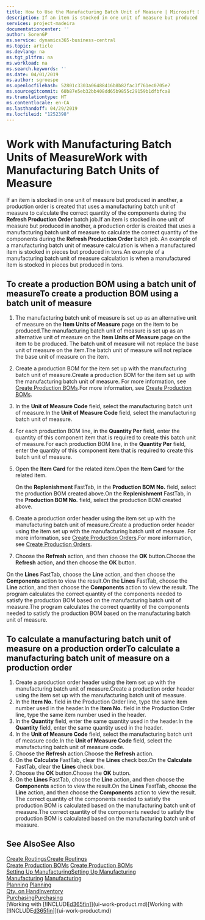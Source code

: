 ```yaml
---
title: How to Use the Manufacturing Batch Unit of Measure | Microsoft Docs
description: If an item is stocked in one unit of measure but produced in another, then the production order must be use a manufacturing batch unit of measure to calculate the correct quantity of components. An example of a manufacturing batch unit of measure calculation is when a manufactured item is stocked in pieces but produced in tons.
services: project-madeira
documentationcenter: ''
author: SorenGP
ms.service: dynamics365-business-central
ms.topic: article
ms.devlang: na
ms.tgt_pltfrm: na
ms.workload: na
ms.search.keywords: ''
ms.date: 04/01/2019
ms.author: sgroespe
ms.openlocfilehash: 52801c3303a06488416b8b82fac3f761ec0705e7
ms.sourcegitcommit: 60b87e5eb32bb408dd65b9855c29159b1dfbfca8
ms.translationtype: HT
ms.contentlocale: en-CA
ms.lasthandoff: 04/29/2019
ms.locfileid: "1252398"
---
```

# <a name="work-with-manufacturing-batch-units-of-measure"></a><span data-ttu-id="19d52-104">Work with Manufacturing Batch Units of Measure</span><span class="sxs-lookup"><span data-stu-id="19d52-104">Work with Manufacturing Batch Units of Measure</span></span>
<span data-ttu-id="19d52-105">If an item is stocked in one unit of measure but produced in another, a production order is created that uses a manufacturing batch unit of measure to calculate the correct quantity of the components during the **Refresh Production Order** batch job.</span><span class="sxs-lookup"><span data-stu-id="19d52-105">If an item is stocked in one unit of measure but produced in another, a production order is created that uses a manufacturing batch unit of measure to calculate the correct quantity of the components during the **Refresh Production Order** batch job.</span></span> <span data-ttu-id="19d52-106">An example of a manufacturing batch unit of measure calculation is when a manufactured item is stocked in pieces but produced in tons.</span><span class="sxs-lookup"><span data-stu-id="19d52-106">An example of a manufacturing batch unit of measure calculation is when a manufactured item is stocked in pieces but produced in tons.</span></span>  

## <a name="to-create-a-production-bom-using-a-batch-unit-of-measure"></a><span data-ttu-id="19d52-107">To create a production BOM using a batch unit of measure</span><span class="sxs-lookup"><span data-stu-id="19d52-107">To create a production BOM using a batch unit of measure</span></span>  
1.  <span data-ttu-id="19d52-108">The manufacturing batch unit of measure is set up as an alternative unit of measure on the **Item Units of Measure** page on the item to be produced.</span><span class="sxs-lookup"><span data-stu-id="19d52-108">The manufacturing batch unit of measure is set up as an alternative unit of measure on the **Item Units of Measure** page on the item to be produced.</span></span> <span data-ttu-id="19d52-109">The batch unit of measure will not replace the base unit of measure on the item.</span><span class="sxs-lookup"><span data-stu-id="19d52-109">The batch unit of measure will not replace the base unit of measure on the item.</span></span>  
2.  <span data-ttu-id="19d52-110">Create a production BOM for the item set up with the manufacturing batch unit of measure.</span><span class="sxs-lookup"><span data-stu-id="19d52-110">Create a production BOM for the item set up with the manufacturing batch unit of measure.</span></span> <span data-ttu-id="19d52-111">For more information, see [Create Production BOMs](production-how-to-create-production-boms.md).</span><span class="sxs-lookup"><span data-stu-id="19d52-111">For more information, see [Create Production BOMs](production-how-to-create-production-boms.md).</span></span>  
3.  <span data-ttu-id="19d52-112">In the **Unit of Measure Code** field, select the manufacturing batch unit of measure.</span><span class="sxs-lookup"><span data-stu-id="19d52-112">In the **Unit of Measure Code** field, select the manufacturing batch unit of measure.</span></span>  
4.  <span data-ttu-id="19d52-113">For each production BOM line, in the **Quantity Per** field, enter the quantity of this component item that is required to create this batch unit of measure.</span><span class="sxs-lookup"><span data-stu-id="19d52-113">For each production BOM line, in the **Quantity Per** field, enter the quantity of this component item that is required to create this batch unit of measure.</span></span>  
5.  <span data-ttu-id="19d52-114">Open the **Item Card** for the related item.</span><span class="sxs-lookup"><span data-stu-id="19d52-114">Open the **Item Card** for the related item.</span></span>  

    <span data-ttu-id="19d52-115">On the **Replenishment** FastTab, in the **Production BOM No.** field, select the production BOM created above.</span><span class="sxs-lookup"><span data-stu-id="19d52-115">On the **Replenishment** FastTab, in the **Production BOM No.** field, select the production BOM created above.</span></span>  
6.  <span data-ttu-id="19d52-116">Create a production order header using the item set up with the manufacturing batch unit of measure.</span><span class="sxs-lookup"><span data-stu-id="19d52-116">Create a production order header using the item set up with the manufacturing batch unit of measure.</span></span> <span data-ttu-id="19d52-117">For more information, see [Create Production Orders](production-how-to-create-production-orders.md).</span><span class="sxs-lookup"><span data-stu-id="19d52-117">For more information, see [Create Production Orders](production-how-to-create-production-orders.md).</span></span>  
7.  <span data-ttu-id="19d52-118">Choose the **Refresh** action, and then choose  the **OK** button.</span><span class="sxs-lookup"><span data-stu-id="19d52-118">Choose the **Refresh** action, and then choose  the **OK** button.</span></span>  

<span data-ttu-id="19d52-119">On the **Lines** FastTab, choose the **Line** action, and then choose the **Components** action to view the result.</span><span class="sxs-lookup"><span data-stu-id="19d52-119">On the **Lines** FastTab, choose the **Line** action, and then choose the **Components** action to view the result.</span></span> <span data-ttu-id="19d52-120">The program calculates the correct quantity of the components needed to satisfy the production BOM based on the manufacturing batch unit of measure.</span><span class="sxs-lookup"><span data-stu-id="19d52-120">The program calculates the correct quantity of the components needed to satisfy the production BOM based on the manufacturing batch unit of measure.</span></span>  

## <a name="to-calculate-a-manufacturing-batch-unit-of-measure-on-a-production-order"></a><span data-ttu-id="19d52-121">To calculate a manufacturing batch unit of measure on a production order</span><span class="sxs-lookup"><span data-stu-id="19d52-121">To calculate a manufacturing batch unit of measure on a production order</span></span>  
1.  <span data-ttu-id="19d52-122">Create a production order header using the item set up with the manufacturing batch unit of measure.</span><span class="sxs-lookup"><span data-stu-id="19d52-122">Create a production order header using the item set up with the manufacturing batch unit of measure.</span></span>  
2.  <span data-ttu-id="19d52-123">In the **Item No.** field in the Production Order line, type the same item number used in the header.</span><span class="sxs-lookup"><span data-stu-id="19d52-123">In the **Item No.** field in the Production Order line, type the same item number used in the header.</span></span>  
3.  <span data-ttu-id="19d52-124">In the **Quantity** field, enter the same quantity used in the header.</span><span class="sxs-lookup"><span data-stu-id="19d52-124">In the **Quantity** field, enter the same quantity used in the header.</span></span>  
4.  <span data-ttu-id="19d52-125">In the **Unit of Measure Code** field, select the manufacturing batch unit of measure code.</span><span class="sxs-lookup"><span data-stu-id="19d52-125">In the **Unit of Measure Code** field, select the manufacturing batch unit of measure code.</span></span>  
5.  <span data-ttu-id="19d52-126">Choose the **Refresh** action.</span><span class="sxs-lookup"><span data-stu-id="19d52-126">Choose the **Refresh** action.</span></span>
6.  <span data-ttu-id="19d52-127">On the **Calculate** FastTab, clear the **Lines** check box.</span><span class="sxs-lookup"><span data-stu-id="19d52-127">On the **Calculate** FastTab, clear the **Lines** check box.</span></span>  
7.  <span data-ttu-id="19d52-128">Choose the **OK** button.</span><span class="sxs-lookup"><span data-stu-id="19d52-128">Choose the **OK** button.</span></span>  
8.  <span data-ttu-id="19d52-129">On the **Lines** FastTab, choose the **Line** action, and then choose the **Components** action to view the result.</span><span class="sxs-lookup"><span data-stu-id="19d52-129">On the **Lines** FastTab, choose the **Line** action, and then choose the **Components** action to view the result.</span></span> <span data-ttu-id="19d52-130">The correct quantity of the components needed to satisfy the production BOM is calculated based on the manufacturing batch unit of measure.</span><span class="sxs-lookup"><span data-stu-id="19d52-130">The correct quantity of the components needed to satisfy the production BOM is calculated based on the manufacturing batch unit of measure.</span></span>  

## <a name="see-also"></a><span data-ttu-id="19d52-131">See Also</span><span class="sxs-lookup"><span data-stu-id="19d52-131">See Also</span></span>  
[<span data-ttu-id="19d52-132">Create Routings</span><span class="sxs-lookup"><span data-stu-id="19d52-132">Create Routings</span></span>](production-how-to-create-routings.md)  
<span data-ttu-id="19d52-133">[Create Production BOMs](production-how-to-create-production-boms.md)   </span><span class="sxs-lookup"><span data-stu-id="19d52-133">[Create Production BOMs](production-how-to-create-production-boms.md)   </span></span>  
[<span data-ttu-id="19d52-134">Setting Up Manufacturing</span><span class="sxs-lookup"><span data-stu-id="19d52-134">Setting Up Manufacturing</span></span>](production-configure-production-processes.md)  
<span data-ttu-id="19d52-135">[Manufacturing](production-manage-manufacturing.md)  </span><span class="sxs-lookup"><span data-stu-id="19d52-135">[Manufacturing](production-manage-manufacturing.md)  </span></span>  
<span data-ttu-id="19d52-136">[Planning](production-planning.md) </span><span class="sxs-lookup"><span data-stu-id="19d52-136">[Planning](production-planning.md) </span></span>  
[<span data-ttu-id="19d52-137">Qty. on Hand</span><span class="sxs-lookup"><span data-stu-id="19d52-137">Inventory</span></span>](inventory-manage-inventory.md)  
[<span data-ttu-id="19d52-138">Purchasing</span><span class="sxs-lookup"><span data-stu-id="19d52-138">Purchasing</span></span>](purchasing-manage-purchasing.md)  
<span data-ttu-id="19d52-139">[Working with [!INCLUDE[d365fin](includes/d365fin_md.md)]](ui-work-product.md)</span><span class="sxs-lookup"><span data-stu-id="19d52-139">[Working with [!INCLUDE[d365fin](includes/d365fin_md.md)]](ui-work-product.md)</span></span>  
